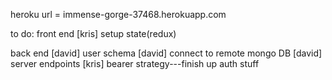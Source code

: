heroku url = immense-gorge-37468.herokuapp.com


to do:
front end
[kris] setup state(redux)


back end
[david] user schema
[david] connect to remote mongo DB
[david] server endpoints
[kris] bearer strategy---finish up auth stuff
